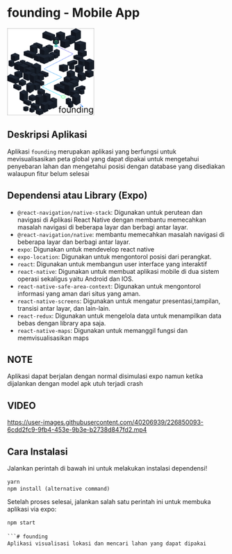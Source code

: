 # founding - Mobile App

<img src="assets/icon.png" width="200">

## Deskripsi Aplikasi
Aplikasi `founding` merupakan aplikasi yang berfungsi untuk mevisualisasikan peta global yang dapat dipakai untuk mengetahui penyebaran lahan dan mengetahui posisi dengan database yang disediakan walaupun fitur belum selesai 

## Dependensi atau Library (Expo)
- `@react-navigation/native-stack`: Digunakan untuk perutean dan navigasi di Aplikasi React Native dengan membantu memecahkan masalah navigasi di beberapa layar dan berbagi antar layar. 
- `@react-navigation/native`: membantu memecahkan masalah navigasi di beberapa layar dan berbagi antar layar.
- `expo`: Digunakan untuk mendevelop react native
- `expo-location`: Digunakan untuk mengontorol posisi dari perangkat.
- `react`: Digunakan untuk membangun user interface yang interaktif
- `react-native`: Digunakan untuk membuat aplikasi mobile di dua sistem operasi sekaligus yaitu Android dan IOS.
- `react-native-safe-area-context`: Digunakan untuk mengontorol informasi yang aman dari situs yang aman.
- `react-native-screens`: Digunakan untuk mengatur presentasi,tampilan, transisi antar layar, dan lain-lain.
- `react-redux`: Digunakan untuk mengelola data untuk menampilkan data bebas dengan library apa saja.
- `react-native-maps`: Digunakan untuk memanggil fungsi dan memvisualisasikan maps

## NOTE
Aplikasi dapat berjalan dengan normal disimulasi expo namun ketika dijalankan dengan model apk utuh terjadi crash

## VIDEO

https://user-images.githubusercontent.com/40206939/226850093-6cdd2fc9-9fb4-453e-9b3e-b2738d847fd2.mp4


## Cara Instalasi
Jalankan perintah di bawah ini untuk melakukan instalasi dependensi!

```
yarn
npm install (alternative command)
```

Setelah proses selesai, jalankan salah satu perintah ini untuk membuka aplikasi via expo:
```
npm start

```# founding
Aplikasi visualisasi lokasi dan mencari lahan yang dapat dipakai
